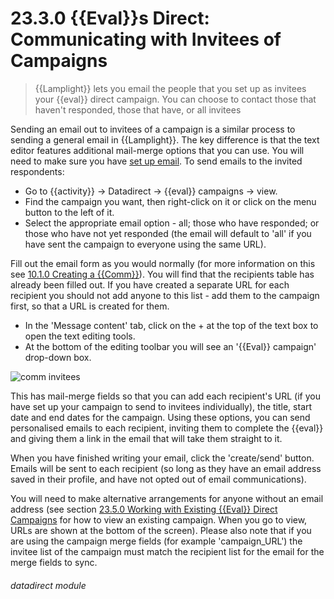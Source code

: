 # 23.3.0 {{Eval}}s Direct: Communicating with Invitees of Campaigns

> {{Lamplight}} lets you email the people that you set up as invitees your {{eval}} direct campaign. You can choose to contact those that haven't responded, those that have, or all invitees



Sending an email out to invitees of a campaign is a similar process to sending a general email in {{Lamplight}}. The key difference is that the text editor features additional mail-merge options that you can use.  You will need to make sure you have [set up email](/help/index/p/16.11). To send emails to the invited respondents:

- Go to {{activity}} -> Datadirect -> {{eval}} campaigns -> view.
- Find the campaign you want, then right-click on it or click on the menu button to the left of it. 
- Select the appropriate email option - all; those who have responded; or those who have not yet responded (the email will default to 'all' if you have sent the campaign to everyone using the same URL). 

Fill out the email form as you would normally (for more information on this see [10.1.0 Creating a {{Comm}}](/help/index/p/10.1.0)). You will find that the recipients table has already been filled out.  If you have created a separate URL for each recipient you should not add anyone to this list - add them to the campaign first, so that a URL is created for them.

- In the 'Message content' tab, click on the + at the top of the text box to open the text editing tools. 
- At the bottom of the editing toolbar you will see an '{{Eval}} campaign' drop-down box.

![comm invitees](23.3.0a.png)

This has mail-merge fields so that you can add each recipient's URL (if you have set up your campaign to send to invitees individually), the title, start date and end dates for the campaign. Using these options, you can send personalised emails to each recipient, inviting them to complete the {{eval}} and giving them a link in the email that will take them straight to it.

When you have finished writing your email, click the 'create/send' button.  Emails will be sent to each recipient (so long as they have an email address saved in their profile, and have not opted out of email communications). 

You will need to make alternative arrangements for anyone without an email address (see section [23.5.0 Working with Existing {{Eval}} Direct Campaigns](/help/index/p/23.5.0) for how to view an existing campaign. When you go to view, URLs are shown at the bottom of the screen).  Please also note that if you are using the campaign merge fields (for example 'campaign_URL') the invitee list of the campaign must match the recipient list for the email for the merge fields to sync. 


###### datadirect module

